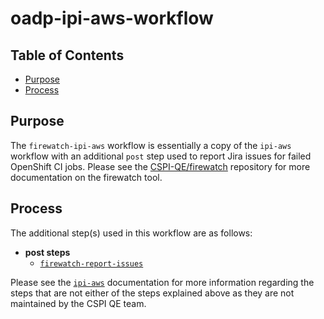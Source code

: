 # oadp-ipi-aws-workflow<!-- omit from toc -->

## Table of Contents<!-- omit from toc -->

- [Purpose](#purpose)
- [Process](#process)

## Purpose

The `firewatch-ipi-aws` workflow is essentially a copy of the `ipi-aws` workflow with an additional `post` step used to report Jira issues for failed OpenShift CI jobs. Please see the [CSPI-QE/firewatch](https://github.com/CSPI-QE/firewatch) repository for more documentation on the firewatch tool.

## Process

The additional step(s) used in this workflow are as follows:

- **post steps**
  - [`firewatch-report-issues`](../../report-issues/firewatch-report-issues-ref.yaml)

Please see the [`ipi-aws`](https://steps.ci.openshift.org/workflow/ipi-aws) documentation for more information regarding the steps that are not either of the steps explained above as they are not maintained by the CSPI QE team.